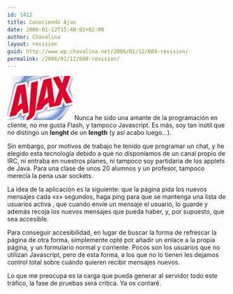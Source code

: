 ```yaml
---
id: 1412
title: Conociendo Ajax
date: 2006-01-12T15:40:02+02:00
author: Chavalina
layout: revision
guid: http://www.wp.chavalina.net/2006/01/12/609-revision/
permalink: /2006/01/12/609-revision/
---
```

<img class="imgizqda" src="/imagenes/fotos/ajax.png" alt="Logotipo de Ajax... pero de Ajax Pino" /> Nunca he sido una amante de la programación en cliente, no me gusta Flash, y tampoco Javascript. Es más, soy tan inútil que no distingo un **lenght** de un **length** (y así acabo luego…).

Sin embargo, por motivos de trabajo he tenido que programar un chat, y he elegido esta tecnología debido a que no disponíamos de un canal propio de IRC, ni entraba en nuestros planes, ni tampoco soy partidaria de los applets de Java. Para una clase de unos 20 alumnos y un profesor, tampoco merecía la pena usar sockets.

La idea de la aplicación es la siguiente: que la página pida los nuevos mensajes cada «x» segundos, haga ping para que se mantenga una lista de usuarios activa , que cuando envíe un mensaje el usuario, lo guarde y además recoja los nuevos mensajes que pueda haber, y, por supuesto, que sea accesible.

Para conseguir accesibilidad, en lugar de buscar la forma de refrescar la página de otra forma, simplemente opté por a&ntilde;adir un enlace a la propia página, y un formulario normal y corriente. Pocos son los usuarios que no utilizan Javascript, pero de esta forma, a los que no lo tienen les dejamos control total sobre cuándo quieren recibir mensajes nuevos.

Lo que me preocupa es la carga que pueda generar al servidor todo este tráfico, la fase de pruebas será crítica. Ya os contaré.